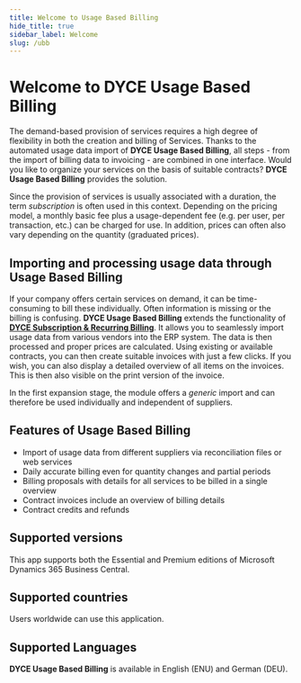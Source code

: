 ```yaml
---
title: Welcome to Usage Based Billing
hide_title: true
sidebar_label: Welcome
slug: /ubb
---
```


# Welcome to DYCE Usage Based Billing
The demand-based provision of services requires a high degree of flexibility in both the creation and billing of Services. Thanks to the automated usage data import of **DYCE Usage Based Billing**, all steps - from the import of billing data to invoicing - are combined in one interface. Would you like to organize your services on the basis of suitable contracts? **DYCE Usage Based Billing** provides the solution.

Since the provision of services is usually associated with a duration, the term *subscription* is often used in this context. Depending on the pricing model, a monthly basic fee plus a usage-dependent fee (e.g. per user, per transaction, etc.) can be charged for use. In addition, prices can often also vary depending on the quantity (graduated prices).


## Importing and processing usage data through Usage Based Billing
If your company offers certain services on demand, it can be time-consuming to bill these individually. Often information is missing or the billing is confusing. **DYCE Usage Based Billing** extends the functionality of **[DYCE Subscription & Recurring Billing](/docs/srb/welcome.md)**. It allows you to seamlessly import usage data from various vendors into the ERP system. The data is then processed and proper prices are calculated. Using existing or available contracts, you can then create suitable invoices with just a few clicks. If you wish, you can also display a detailed overview of all items on the invoices. This is then also visible on the print version of the invoice.

In the first expansion stage, the module offers a *generic* import and can therefore be used individually and independent of suppliers.


## Features of Usage Based Billing
* Import of usage data from different suppliers via reconciliation files or web services
* Daily accurate billing even for quantity changes and partial periods
* Billing proposals with details for all services to be billed in a single overview
* Contract invoices include an overview of billing details
* Contract credits and refunds


## Supported versions
This app supports both the Essential and Premium editions of Microsoft Dynamics 365 Business Central.


## Supported countries
Users worldwide can use this application.


## Supported Languages
**DYCE Usage Based Billing** is available in English (ENU) and German (DEU).